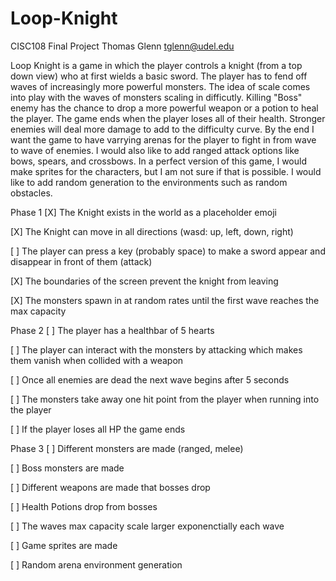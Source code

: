# Loop-Knight
CISC108 Final Project
Thomas Glenn
tglenn@udel.edu

Loop Knight is a game  in which the player controls a knight (from a top down view) who at first wields a basic sword.
The player has to fend off waves of increasingly more powerful monsters. The idea of scale comes
into play with the waves of monsters scaling in difficutly. Killing "Boss" enemy has the chance to 
drop a more powerful weapon or a potion to heal the player. The game ends when the player loses all 
of their health. Stronger enemies will deal more damage to add to the difficulty curve. By the end
I want the game to have varrying arenas for the player to fight in from wave to wave of enemies.
I would also like to add ranged attack options like bows, spears, and crossbows. In a perfect version
of this game, I would make sprites for the characters, but I am not sure if that is possible. I would like
to add random generation to the environments such as random obstacles.

Phase 1
[X] The Knight exists in the world as a placeholder emoji

[X] The Knight can move in all directions (wasd: up, left, down, right)

[ ] The player can press a key (probably space) to make a sword appear and disappear in front of them (attack)

[X] The boundaries of the screen prevent the knight from leaving

[X] The monsters spawn in at random rates until the first wave reaches the max capacity

Phase 2
[ ] The player has a healthbar of 5 hearts

[ ] The player can interact with the monsters by attacking which makes them vanish when collided with a weapon

[ ] Once all enemies are dead the next wave begins after 5 seconds

[ ] The monsters take away one hit point from the player when running into the player

[ ] If the player loses all HP the game ends

Phase 3
[ ] Different monsters are made (ranged, melee)

[ ] Boss monsters are made 

[ ] Different weapons are made that bosses drop

[ ] Health Potions drop from bosses

[ ] The waves max capacity scale larger exponenctially each wave

[ ] Game sprites are made

[ ] Random arena environment generation
